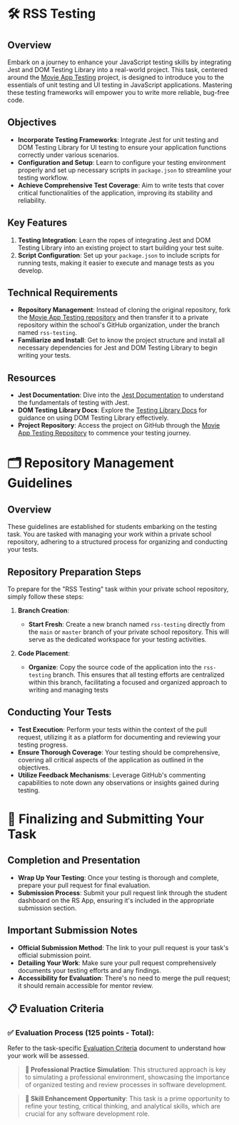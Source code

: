 # 🛠️ RSS Testing

## Overview

Embark on a journey to enhance your JavaScript testing skills by integrating Jest and DOM Testing Library into a real-world project. This task, centered around the [Movie App Testing](https://github.com/rolling-scopes-school/movie-app-testing) project, is designed to introduce you to the essentials of unit testing and UI testing in JavaScript applications. Mastering these testing frameworks will empower you to write more reliable, bug-free code.

## Objectives

- **Incorporate Testing Frameworks**: Integrate Jest for unit testing and DOM Testing Library for UI testing to ensure your application functions correctly under various scenarios.
- **Configuration and Setup**: Learn to configure your testing environment properly and set up necessary scripts in `package.json` to streamline your testing workflow.
- **Achieve Comprehensive Test Coverage**: Aim to write tests that cover critical functionalities of the application, improving its stability and reliability.

## Key Features

1. **Testing Integration**: Learn the ropes of integrating Jest and DOM Testing Library into an existing project to start building your test suite.
2. **Script Configuration**: Set up your `package.json` to include scripts for running tests, making it easier to execute and manage tests as you develop.

## Technical Requirements

- **Repository Management**: Instead of cloning the original repository, fork the [Movie App Testing repository](https://github.com/rolling-scopes-school/movie-app-testing) and then transfer it to a private repository within the school's GitHub organization, under the branch named `rss-testing`.
- **Familiarize and Install**: Get to know the project structure and install all necessary dependencies for Jest and DOM Testing Library to begin writing your tests.

## Resources

- **Jest Documentation**: Dive into the [Jest Documentation](https://jestjs.io/docs/getting-started) to understand the fundamentals of testing with Jest.
- **DOM Testing Library Docs**: Explore the [Testing Library Docs](https://testing-library.com/docs/dom-testing-library/intro) for guidance on using DOM Testing Library effectively.
- **Project Repository**: Access the project on GitHub through the [Movie App Testing Repository](https://github.com/rolling-scopes-school/movie-app-testing) to commence your testing journey.

# 🗂️ Repository Management Guidelines

## Overview

These guidelines are established for students embarking on the testing task. You are tasked with managing your work within a private school repository, adhering to a structured process for organizing and conducting your tests.

## Repository Preparation Steps

To prepare for the "RSS Testing" task within your private school repository, simply follow these steps:

1. **Branch Creation**:

   - **Start Fresh**: Create a new branch named `rss-testing` directly from the `main` or `master` branch of your private school repository. This will serve as the dedicated workspace for your testing activities.

2. **Code Placement**:
   - **Organize**: Copy the source code of the application into the `rss-testing` branch. This ensures that all testing efforts are centralized within this branch, facilitating a focused and organized approach to writing and managing tests

## Conducting Your Tests

- **Test Execution**: Perform your tests within the context of the pull request, utilizing it as a platform for documenting and reviewing your testing progress.
- **Ensure Thorough Coverage**: Your testing should be comprehensive, covering all critical aspects of the application as outlined in the objectives.
- **Utilize Feedback Mechanisms**: Leverage GitHub's commenting capabilities to note down any observations or insights gained during testing.

# 🚀 Finalizing and Submitting Your Task

## Completion and Presentation

- **Wrap Up Your Testing**: Once your testing is thorough and complete, prepare your pull request for final evaluation.
- **Submission Process**: Submit your pull request link through the student dashboard on the RS App, ensuring it's included in the appropriate submission section.

## Important Submission Notes

- **Official Submission Method**: The link to your pull request is your task's official submission point.
- **Detailing Your Work**: Make sure your pull request comprehensively documents your testing efforts and any findings.
- **Accessibility for Evaluation**: There's no need to merge the pull request; it should remain accessible for mentor review.

## 📋 Evaluation Criteria

### ✅ Evaluation Process (125 points - Total):

Refer to the task-specific [Evaluation Criteria](./EvaluationCriteria.md) document to understand how your work will be assessed.

> **📌 Professional Practice Simulation**: This structured approach is key to simulating a professional environment, showcasing the importance of organized testing and review processes in software development.

> **📌 Skill Enhancement Opportunity**: This task is a prime opportunity to refine your testing, critical thinking, and analytical skills, which are crucial for any software development role.
